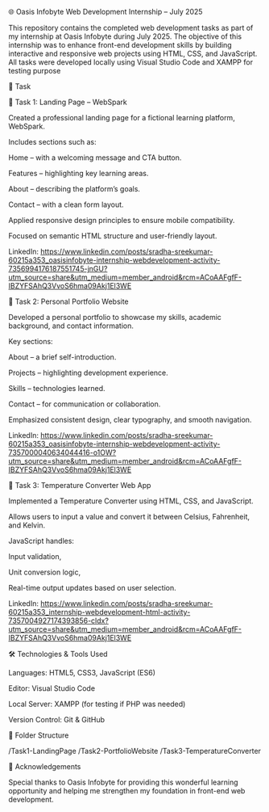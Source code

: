 🌐 Oasis Infobyte Web Development Internship – July 2025

This repository contains the completed web development tasks as part of my internship at Oasis Infobyte during July 2025. The objective of this internship was to enhance front-end development skills by building interactive and responsive web projects using HTML, CSS, and JavaScript. All tasks were developed locally using Visual Studio Code and XAMPP for testing purpose

📁 Task 

🔹 Task 1: Landing Page – WebSpark

Created a professional landing page for a fictional learning platform, WebSpark.

Includes sections such as:

Home – with a welcoming message and CTA button.

Features – highlighting key learning areas.

About – describing the platform’s goals.

Contact – with a clean form layout.


Applied responsive design principles to ensure mobile compatibility.

Focused on semantic HTML structure and user-friendly layout.

LinkedIn: https://www.linkedin.com/posts/sradha-sreekumar-60215a353_oasisinfobyte-internship-webdevelopment-activity-7356994176187551745-jnGU?utm_source=share&utm_medium=member_android&rcm=ACoAAFgfF-IBZYFSAhQ3VvoS6hma09Akj1El3WE


🔹 Task 2: Personal Portfolio Website

Developed a personal portfolio to showcase my skills, academic background, and contact information.

Key sections:

About – a brief self-introduction.

Projects – highlighting development experience.

Skills – technologies learned.

Contact – for communication or collaboration.


Emphasized consistent design, clear typography, and smooth navigation.

LinkedIn: https://www.linkedin.com/posts/sradha-sreekumar-60215a353_oasisinfobyte-internship-webdevelopment-activity-7357000040634044416-o1OW?utm_source=share&utm_medium=member_android&rcm=ACoAAFgfF-IBZYFSAhQ3VvoS6hma09Akj1El3WE


🔹 Task 3: Temperature Converter Web App

Implemented a Temperature Converter using HTML, CSS, and JavaScript.

Allows users to input a value and convert it between Celsius, Fahrenheit, and Kelvin.

JavaScript handles:

Input validation,

Unit conversion logic,

Real-time output updates based on user selection.

LinkedIn: https://www.linkedin.com/posts/sradha-sreekumar-60215a353_internship-webdevelopment-html-activity-7357004927174393856-cldx?utm_source=share&utm_medium=member_android&rcm=ACoAAFgfF-IBZYFSAhQ3VvoS6hma09Akj1El3WE

🛠️ Technologies & Tools Used

Languages: HTML5, CSS3, JavaScript (ES6)

Editor: Visual Studio Code

Local Server: XAMPP (for testing if PHP was needed)

Version Control: Git & GitHub


📂 Folder Structure

/Task1-LandingPage
/Task2-PortfolioWebsite
/Task3-TemperatureConverter


🙌 Acknowledgements

Special thanks to Oasis Infobyte for providing this wonderful learning opportunity and helping me strengthen my foundation in front-end web development.
